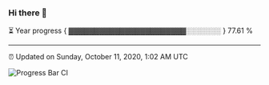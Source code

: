 ### Hi there 👋

⏳ Year progress { ▓▓▓▓▓▓▓▓▓▓▓▓▓▓▓▓▓▓▓▓▓▓▓░░░░░░░ } 77.61 %

---

⏰ Updated on Sunday, October 11, 2020, 1:02 AM UTC

![Progress Bar CI](https://github.com/arthurbuhl/arthurbuhl/workflows/Progress%20Bar%20CI/badge.svg)
